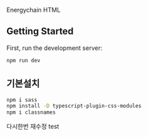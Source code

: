 Energychain HTML

## Getting Started

First, run the development server:

```bash
npm run dev
```

## 기본설치

```bash
npm i sass
npm install -D typescript-plugin-css-modules
npm i classnames
```

다시한번 재수정
test